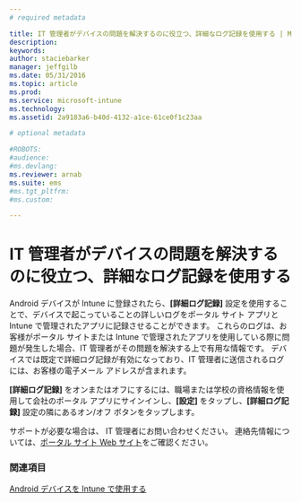 ```yaml
---
# required metadata

title: IT 管理者がデバイスの問題を解決するのに役立つ、詳細なログ記録を使用する | Microsoft Intune
description:
keywords:
author: staciebarker
manager: jeffgilb
ms.date: 05/31/2016
ms.topic: article
ms.prod:
ms.service: microsoft-intune
ms.technology:
ms.assetid: 2a9183a6-b40d-4132-a1ce-61ce0f1c23aa

# optional metadata

#ROBOTS:
#audience:
#ms.devlang:
ms.reviewer: arnab
ms.suite: ems
#ms.tgt_pltfrm:
#ms.custom:

---
```



# IT 管理者がデバイスの問題を解決するのに役立つ、詳細なログ記録を使用する

Android デバイスが Intune に登録されたら、**[詳細ログ記録]** 設定を使用することで、デバイスで起こっていることの詳しいログをポータル サイト アプリと Intune で管理されたアプリに記録させることができます。 これらのログは、お客様がポータル サイトまたは Intune で管理されたアプリを使用している際に問題が発生した場合、IT 管理者がその問題を解決する上で有用な情報です。 デバイスでは既定で詳細ログ記録が有効になっており、IT 管理者に送信されるログには、お客様の電子メール アドレスが含まれます。

**[詳細ログ記録]** をオンまたはオフにするには、職場または学校の資格情報を使用して会社のポータル アプリにサインインし、**[設定]** をタップし、**[詳細ログ記録]** 設定の隣にあるオン/オフ ボタンをタップします。

サポートが必要な場合は、 IT 管理者にお問い合わせください。 連絡先情報については、[ポータル サイト Web サイト](http://portal.manage.microsoft.com)をご確認ください。

### 関連項目
[Android デバイスを Intune で使用する](using-your-android-device-with-intune.md)

<!--HONumber=Jun16_HO2-->



